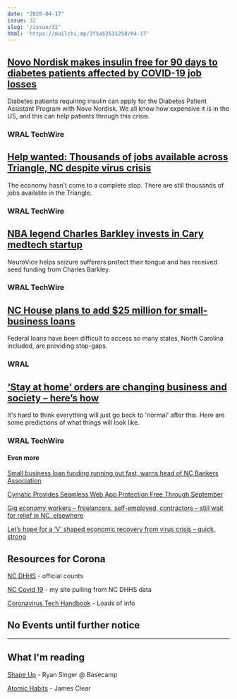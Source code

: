 ```yaml
---
date: "2020-04-17"
issue: 32
slug: '/issue/32'
html: 'https://mailchi.mp/3f5a52531258/04-17'
---
```


## [Novo Nordisk makes insulin free for 90 days to diabetes patients affected by COVID-19 job losses](https://www.wraltechwire.com/2020/04/15/novo-nordisk-makes-insulin-free-for-90-days-to-diabetes-patients-affected-by-covid-19-job-losses/)
Diabetes patients requiring insulin can apply for the Diabetes Patient Assistant Program with Novo Nordisk. We all know how expensive it is in the US, and this can help patients through this crisis.
### WRAL TechWire

## [Help wanted: Thousands of jobs available across Triangle, NC despite virus crisis](https://www.wraltechwire.com/2020/04/15/help-wanted-thousands-of-jobs-available-across-triangle-nc-despite-virus-crisis/)
The economy hasn't come to a complete stop. There are still thousands of jobs available in the Triangle. 
### WRAL TechWire

## [NBA legend Charles Barkley invests in Cary medtech startup](https://www.wraltechwire.com/2020/04/15/nba-legend-charles-barkley-invests-in-cary-medtech-startup/)
NeuroVice helps seizure sufferers protect their tongue and has received seed funding from Charles Barkley.
### WRAL TechWire

## [NC House plans to add $25 million for small-business loans](https://www.wral.com/nc-house-plans-to-add-25-million-for-small-business-loans/19055503/)
Federal loans have been difficult to access so many states, North Carolina included, are providing stop-gaps.
### WRAL

## [‘Stay at home’ orders are changing business and society – here’s how](https://www.wraltechwire.com/2020/04/13/stay-at-home-orders-are-changing-business-and-society-heres-how/)
It's hard to think everything will just go back to 'normal' after this. Here are some predictions of what things will look like.
### WRAL TechWire

#### Even more
[Small business loan funding running out fast, warns head of NC Bankers Association](https://www.wraltechwire.com/2020/04/14/small-business-loan-funding-running-out-fast-warns-head-of-nc-bankers-association/)

[Cymatic Provides Seamless Web App Protection Free Through September](https://grepbeat.com/2020/04/16/cymatic-provides-seamless-web-app-protection-free-through-september/)

[Gig economy workers – freelancers, self-employed, contractors – still wait for relief in NC, elsewhere](https://www.wraltechwire.com/2020/04/14/gig-economy-workers-freelancers-self-employed-contractors-still-wait-for-relief-in-nc-elsewhere/)

[Let’s hope for a ‘V’ shaped economic recovery from virus crisis – quick, strong](https://www.wraltechwire.com/2020/04/13/lets-hope-for-a-v-shaped-economic-recovery-from-virus-crisis-quick-strong/)



## Resources for Corona
[NC DHHS](https://www.ncdhhs.gov/covid-19-case-count-nc) - official counts

[NC Covid 19](https://nc-covid-19.netlify.com/) - my site pulling from NC DHHS data

[Coronavirus Tech Handbook](https://coronavirustechhandbook.com/home) - Loads of info

## No Events until further notice

---

## What I'm reading
[Shape Up](https://basecamp.com/shapeup) - Ryan Singer @ Basecamp


[Atomic Habits](https://jamesclear.com/atomic-habits) - James Clear
